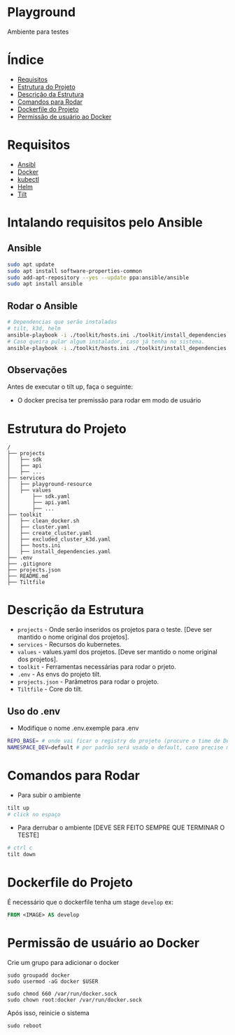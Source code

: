 # Playground
Ambiente para testes

# Índice
* [Requisitos](#Requisitos)
* [Estrutura do Projeto](#Estrutura-do-projeto)
* [Descrição da Estrutura](#Descricao-da-Estrutura)
* [Comandos para Rodar](#Comandos-para-Rodar)
* [Dockerfile do Projeto](#Dockerfile-do-Projeto)
* [Permissão de usuário ao Docker](#Permissão-de-usuário-ao-Docker)

# Requisitos
- [Ansibl](https://docs.ansible.com/ansible/latest/installation_guide/intro_installation.html#installing-extra-python-dependencies)
- [Docker](https://www.docker.com/)
- [kubectl](https://kubernetes.io/docs/tasks/tools/)
- [Helm]()
- [Tilt](https://docs.tilt.dev/install.html#linux)

# Intalando requisitos pelo Ansible

## Ansible
~~~bash
sudo apt update
sudo apt install software-properties-common
sudo add-apt-repository --yes --update ppa:ansible/ansible
sudo apt install ansible
~~~

## Rodar o Ansible
~~~bash
# Dependencias que serão instaladas
# tilt, k3d, helm
ansible-playbook -i ./toolkit/hosts.ini ./toolkit/install_dependencies.yml --ask-become-pass
# Caso queira pular algum instalador, caso já tenha no sistema.
ansible-playbook -i ./toolkit/hosts.ini ./toolkit/install_dependencies.yml --ask-become-pass --skip-tags docker
~~~

## Observações
Antes de executar o tilt up, faça o seguinte:
- O docker precisa ter premissão para rodar em modo de usuário

# Estrutura do Projeto
```plaintext
/
├── projects
│   ├── sdk
│   ├── api
│   ├── ...
├── services
│   ├── playground-resource
│   ├── values
│       ├── sdk.yaml
│       ├── api.yaml
│       ├── ...
├── toolkit
│   ├── clean_docker.sh
│   ├── cluster.yaml
│   ├── create_cluster.yaml
│   ├── excluded_cluster_k3d.yaml
│   ├── hosts.ini
│   ├── install_dependencies.yaml
├── .env
├── .gitignore
├── projects.json
├── README.md
├── Tiltfile
```

# Descrição da Estrutura
- `projects`      - Onde serão inseridos os projetos para o teste. [Deve ser mantido o nome original dos projetos].
- `services`      - Recursos do kubernetes.
- `values`        - values.yaml dos projetos. [Deve ser mantido o nome original dos projetos].
- `toolkit`       - Ferramentas necessárias para rodar o prjeto.
- `.env`          - As envs do projeto tilt. 
- `projects.json` - Parâmetros para rodar o projeto. 
- `Tiltfile`      - Core do tilt.

## Uso do .env
- Modifique o nome .env.exemple para .env
~~~bash
REPO_BASE= # onde vai ficar o registry do projeto (procure o time de DevOps)
NAMESPACE_DEV=default # por padrão será usado o default, caso precise mudar, precisar falar com o time de DevOps
~~~

# Comandos para Rodar
- Para subir o ambiente
~~~bash
tilt up
# click no espaço
~~~
- Para derrubar o ambiente [DEVE SER FEITO SEMPRE QUE TERMINAR O TESTE]
~~~bash
# ctrl c
tilt down
~~~

# Dockerfile do Projeto
É necessário que o dockerfile tenha um stage `develop`
ex:
~~~dockerfile
FROM <IMAGE> AS develop
~~~

# Permissão de usuário ao Docker
Crie um grupo para adicionar o docker

```
sudo groupadd docker
sudo usermod -aG docker $USER

sudo chmod 660 /var/run/docker.sock
sudo chown root:docker /var/run/docker.sock
```
Após isso, reinicie o sistema 
```
sudo reboot
```
